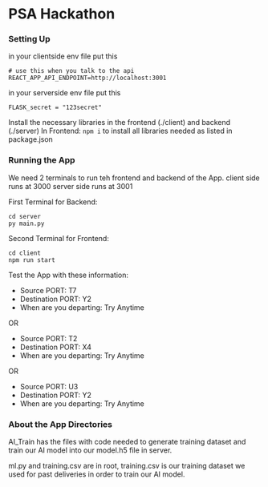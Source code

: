# PSA Hackathon

### Setting Up
in your clientside env file put this
```
# use this when you talk to the api
REACT_APP_API_ENDPOINT=http://localhost:3001
```

in your serverside env file put this
```
FLASK_secret = "123secret"
```

Install the necessary libraries in the frontend (./client) and backend (./server)
In Frontend: ```npm i``` to install all libraries needed as listed in package.json

### Running the App
We need 2 terminals to run teh frontend and backend of the App.
client side runs at 3000
server side runs at 3001

First Terminal for Backend:
```
cd server
py main.py
```
Second Terminal for Frontend:
```
cd client
npm run start
```

Test the App with these information:
- Source PORT: T7
- Destination PORT: Y2
- When are you departing: Try Anytime

OR
- Source PORT: T2
- Destination PORT: X4
- When are you departing: Try Anytime

OR
- Source PORT: U3
- Destination PORT: Y2
- When are you departing: Try Anytime

### About the App Directories
AI_Train has the files with code needed to generate training dataset and train our AI model into our model.h5 file in server.

ml.py and training.csv are in root, training.csv is our training dataset we used for past deliveries in order to train our AI model.